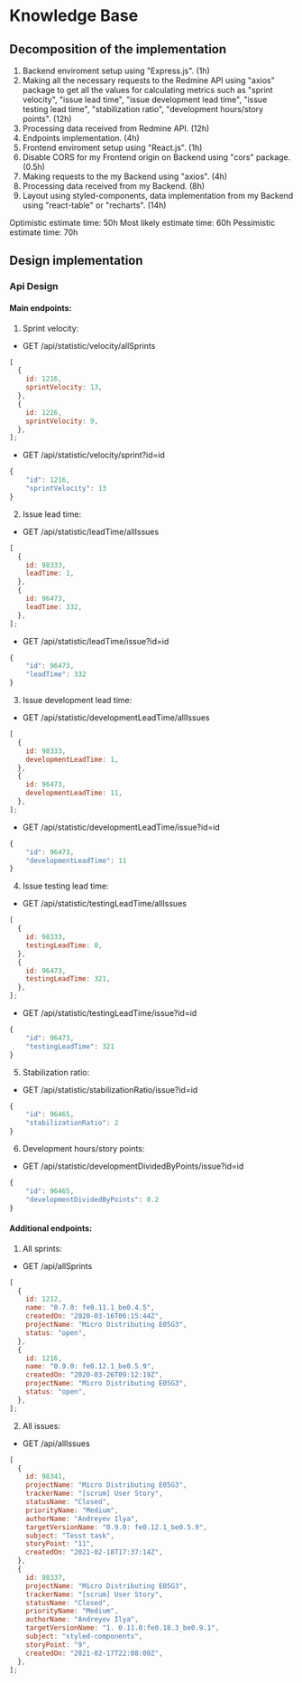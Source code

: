 # Knowledge Base

## Decomposition of the implementation

1. Backend enviroment setup using "Express.js". (1h)
2. Making all the necessary requests to the Redmine API using "axios" package to get all the values for calculating metrics such as "sprint velocity", "issue lead time", "issue development lead time", "issue testing lead time", "stabilization ratio", "development hours/story points". (12h)
3. Processing data received from Redmine API. (12h)
4. Endpoints implementation. (4h)
5. Frontend enviroment setup using "React.js". (1h)
6. Disable CORS for my Frontend origin on Backend using "cors" package. (0.5h)
7. Making requests to the my Backend using "axios". (4h)
8. Processing data received from my Backend. (8h)
9. Layout using styled-components, data implementation from my Backend using "react-table" or "recharts". (14h)

Optimistic estimate time: 50h
Most likely estimate time: 60h
Pessimistic estimate time: 70h

## Design implementation

### Api Design

#### Main endpoints:

1. Sprint velocity:

- GET /api/statistic/velocity/allSprints

```javascript
[
  {
    id: 1216,
    sprintVelocity: 13,
  },
  {
    id: 1226,
    sprintVelocity: 9,
  },
];
```

- GET /api/statistic/velocity/sprint?id=id

```javascript
{
    "id": 1216,
    "sprintVelocity": 13
}
```

2. Issue lead time:

- GET /api/statistic/leadTime/allIssues

```javascript
[
  {
    id: 98333,
    leadTime: 1,
  },
  {
    id: 96473,
    leadTime: 332,
  },
];
```

- GET /api/statistic/leadTime/issue?id=id

```javascript
{
    "id": 96473,
    "leadTime": 332
}
```

3. Issue development lead time:

- GET /api/statistic/developmentLeadTime/allIssues

```javascript
[
  {
    id: 98333,
    developmentLeadTime: 1,
  },
  {
    id: 96473,
    developmentLeadTime: 11,
  },
];
```

- GET /api/statistic/developmentLeadTime/issue?id=id

```javascript
{
    "id": 96473,
    "developmentLeadTime": 11
}
```

4. Issue testing lead time:

- GET /api/statistic/testingLeadTime/allIssues

```javascript
[
  {
    id: 98333,
    testingLeadTime: 0,
  },
  {
    id: 96473,
    testingLeadTime: 321,
  },
];
```

- GET /api/statistic/testingLeadTime/issue?id=id

```javascript
{
    "id": 96473,
    "testingLeadTime": 321
}
```

5. Stabilization ratio:

- GET /api/statistic/stabilizationRatio/issue?id=id

```javascript
{
    "id": 96465,
    "stabilizationRatio": 2
}
```

6. Development hours/story points:

- GET /api/statistic/developmentDividedByPoints/issue?id=id

```javascript
{
    "id": 96465,
    "developmentDividedByPoints": 0.2
}
```

#### Additional endpoints:

1. All sprints:

- GET /api/allSprints

```javascript
[
  {
    id: 1212,
    name: "0.7.0: fe0.11.1_be0.4.5",
    createdOn: "2020-03-16T06:15:44Z",
    projectName: "Micro Distributing E05G3",
    status: "open",
  },
  {
    id: 1216,
    name: "0.9.0: fe0.12.1_be0.5.9",
    createdOn: "2020-03-26T09:12:19Z",
    projectName: "Micro Distributing E05G3",
    status: "open",
  },
];
```

2. All issues:

- GET /api/allIssues

```javascript
[
  {
    id: 98341,
    projectName: "Micro Distributing E05G3",
    trackerName: "[scrum] User Story",
    statusName: "Closed",
    priorityName: "Medium",
    authorName: "Andreyev Ilya",
    targetVersionName: "0.9.0: fe0.12.1_be0.5.9",
    subject: "Tesst task",
    storyPoint: "11",
    createdOn: "2021-02-18T17:37:14Z",
  },
  {
    id: 98337,
    projectName: "Micro Distributing E05G3",
    trackerName: "[scrum] User Story",
    statusName: "Closed",
    priorityName: "Medium",
    authorName: "Andreyev Ilya",
    targetVersionName: "1. 0.11.0:fe0.18.3_be0.9.1",
    subject: "styled-components",
    storyPoint: "9",
    createdOn: "2021-02-17T22:08:00Z",
  },
];
```
